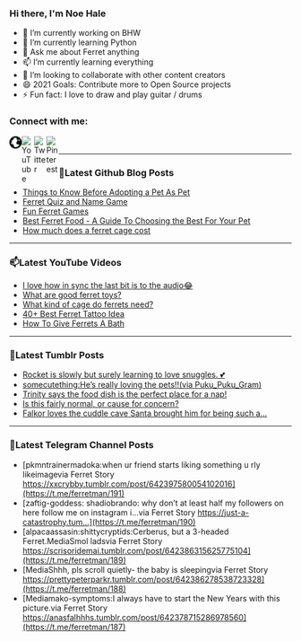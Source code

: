 ### Hi there, I'm Noe Hale

- 🔭 I’m currently working on BHW
- 🌱 I’m currently learning Python
- 💬 Ask me about Ferret anything
- 📫 I’m currently learning everything
- 🔭 I’m looking to collaborate with other content creators
- 😄 2021 Goals: Contribute more to Open Source projects
- ⚡ Fun fact: I love to draw and play guitar / drums

### Connect with me:

[<img align="left" alt="ferretvoice.com" width="22px" src="https://raw.githubusercontent.com/iconic/open-iconic/master/svg/globe.svg" />](https://ferretvoice.com)
[<img align="left" alt="YouTube" width="22px" src="https://cdn.jsdelivr.net/npm/simple-icons@v3/icons/youtube.svg" />](https://www.youtube.com/channel/UCk665XTfaMLVwFVWUmgnDiw)
[<img align="left" alt="Twitter" width="22px" src="https://cdn.jsdelivr.net/npm/simple-icons@v3/icons/twitter.svg" />](https://twitter.com/voiceferret)
[<img align="left" alt="Pinterest" width="22px" src="https://cdn.jsdelivr.net/npm/simple-icons@v3/icons/pinterest.svg" />](https://www.pinterest.com/voiceferret/)

<br />

---
### 🔭Latest Github Blog Posts
<!-- GITHUB:START -->
- [Things to Know Before Adopting a Pet As Pet](http://noehale.github.io/things-to-know-before-adopting-a-pet-as-pet/)
- [Ferret Quiz and Name Game](http://noehale.github.io/ferret-quiz/)
- [Fun Ferret Games](http://noehale.github.io/fun-ferret-games/)
- [Best Ferret Food - A Guide To Choosing the Best For Your Pet](http://noehale.github.io/best-ferret-food/)
- [How much does a ferret cage cost](http://noehale.github.io/how-much-does-a-ferret-cage-cost/)
<!-- GITHUB:END -->
---
### 📫Latest YouTube Videos

<!-- YOUTUBE:START -->
- [I love how in sync the last bit is to the audio😂](https://www.youtube.com/watch?v=WHBeGHwSlGY)
- [What are good ferret toys?](https://www.youtube.com/watch?v=tPxRilBzc0s)
- [What kind of cage do ferrets need?](https://www.youtube.com/watch?v=xzz6hC3sR5A)
- [40+ Best Ferret Tattoo Idea](https://www.youtube.com/watch?v=KIKqduR6Xcs)
- [How To Give Ferrets A Bath](https://www.youtube.com/watch?v=A0nwywkhTSg)
<!-- YOUTUBE:END -->

---
### 📝Latest Tumblr Posts

<!-- TUMBLR:START -->
- [Rocket is slowly but surely learning to love snuggles. 💕](https://come-forth-into-the-light.tumblr.com/post/642390025427976192)
- [somecutething:He’s really loving the pets!!(via Puku_Puku_Gram) ](https://come-forth-into-the-light.tumblr.com/post/642367350465773568)
- [Trinity says the food dish is the perfect place for a nap!](https://come-forth-into-the-light.tumblr.com/post/642322117392777216)
- [Is this fairly normal, or cause for concern?](https://come-forth-into-the-light.tumblr.com/post/642299421674094593)
- [Falkor loves the cuddle cave Santa brought him for being such a...](https://come-forth-into-the-light.tumblr.com/post/642276794362429440)
<!-- TUMBLR:END -->
---
### 📝Latest Telegram Channel Posts

<!-- TELEGRAM:START -->
- [pkmntrainermadoka:when ur friend starts liking something u rly likeimagevia Ferret Story https://xxcrybby.tumblr.com/post/642397580054102016](https://t.me/ferretman/191)
- [zaftig-goddess: shadiobrando: why don’t at least half my followers on here follow me on instagram i...via Ferret Story https://just-a-catastrophy.tum...](https://t.me/ferretman/190)
- [alpacaassasin:shittycryptids:Cerberus, but a 3-headed Ferret.MediaSmol ladsvia Ferret Story https://scrisoridemai.tumblr.com/post/642386315625775104](https://t.me/ferretman/189)
- [MediaShhh, pls scroll quietly- the baby is sleepingvia Ferret Story https://prettypeterparkr.tumblr.com/post/642386278538723328](https://t.me/ferretman/188)
- [Mediamako-symptoms:I always have to start the New Years with this picture.via Ferret Story https://anasfalhhhs.tumblr.com/post/642378715286978560](https://t.me/ferretman/187)
<!-- TELEGRAM:END -->
